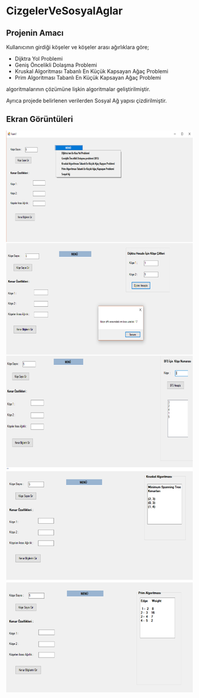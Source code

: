 # CizgelerVeSosyalAglar

<h2>Projenin Amacı</h2>
<p>Kullanıcının girdiği köşeler ve köşeler arası ağırlıklara göre;</p>
   <ul>
      <li>Dijktra Yol Problemi</li>
      <li>Geniş Öncelikli Dolaşma Problemi</li>
      <li>Kruskal Algoritması Tabanlı En Küçük Kapsayan Ağaç Problemi</li>
      <li>Prim Algoritması Tabanlı En Küçük Kapsayan Ağaç Problemi</li>
   </ul>
<p>algoritmalarının çözümüne lişkin algoritmalar geliştirilmiştir.</p>
<p>Ayrıca projede belirlenen verilerden Sosyal Ağ yapısı çizdirilmiştir.</p>
  
  <h2>Ekran Görüntüleri</h2>
  
  <img src="CizgeAlgoritmalarıVeSosyalAglar/Pictures/1.png" width="600" height="300"/>
  <img src="CizgeAlgoritmalarıVeSosyalAglar/Pictures/2.png" width="600" height="300"/>
  <img src="CizgeAlgoritmalarıVeSosyalAglar/Pictures/3.png" width="600" height="300"/>
  <img src="CizgeAlgoritmalarıVeSosyalAglar/Pictures/4.png" width="600" height="300"/>
  <img src="CizgeAlgoritmalarıVeSosyalAglar/Pictures/5.png" width="600" height="300"/>

  
  

